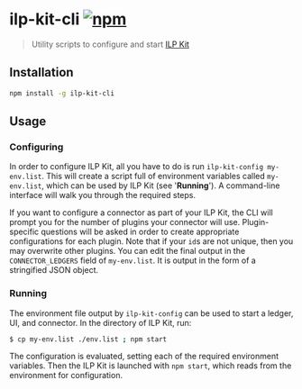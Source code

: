 # ilp-kit-cli [![npm][npm-image]][npm-url]

[npm-image]: https://img.shields.io/npm/v/ilp-kit-cli.svg?style=flat
[npm-url]: https://npmjs.org/package/ilp-kit-cli

> Utility scripts to configure and start [ILP Kit](https://github.com/interledgerjs/ilp-kit)

## Installation

```sh
npm install -g ilp-kit-cli
```

## Usage

### Configuring

In order to configure ILP Kit, all you have to do is run `ilp-kit-config
my-env.list`. This will create a script full of environment variables called
`my-env.list`, which can be used by ILP Kit (see '**Running**').  A
command-line interface will walk you through the required steps.

If you want to configure a connector as part of your ILP Kit, the CLI will
prompt you for the number of plugins your connector will use. Plugin-specific
questions will be asked in order to create appropriate configurations for each
plugin. Note that if your `id`s are not unique, then you may overwrite other
plugins. You can edit the final output in the `CONNECTOR_LEDGERS` field of
`my-env.list`. It is output in the form of a stringified JSON object.

### Running

The environment file output by `ilp-kit-config` can be used to start
a ledger, UI, and connector. In the directory of ILP Kit, run:

```sh
$ cp my-env.list ./env.list ; npm start
```

The configuration is evaluated, setting each of the required environment
variables.  Then the ILP Kit is launched with `npm start`, which reads from the
environment for configuration.
